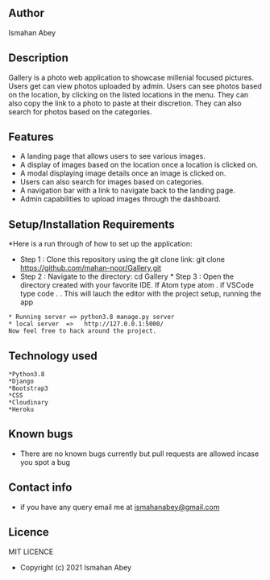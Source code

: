 ## Author
Ismahan Abey

## Description
Gallery is a photo web application to showcase millenial focused pictures. Users get can view photos uploaded by admin. Users can see photos based on the location, by clicking on the listed locations in the menu. They can also copy the link to a photo to paste at their discretion. They can also search for photos based on the categories.

## Features
  * A landing page that allows users to see various images.
  * A display of images based on the location once a location is clicked on.
  * A modal displaying image details once an image is clicked on.
  * Users can also search for images based on categories.
  * A navigation bar with a link to navigate back to the landing page.
  * Admin capabilities to upload images through the dashboard.


## Setup/Installation Requirements
 *Here is a run through of how to set up the application:

   * Step 1 : Clone this repository using the git clone link:
    git clone https://github.com/mahan-noor/Gallery.git
   * Step 2 : Navigate to the directory:
    cd Gallery
    * Step 3 : Open the directory created with your favorite IDE. If Atom type atom . if VSCode type code . . This will lauch the editor with the project setup,
    running the app

    * Running server => python3.8 manage.py server
    * local server  =>   http://127.0.0.1:5000/
    Now feel free to hack around the project.
    

## Technology used
    *Python3.8
    *Django
    *Bootstrap3
    *CSS
    *Cloudinary
    *Heroku

## Known bugs
  * There are no known bugs currently but pull requests are allowed incase you spot a bug

## Contact info
 * if you have any query email me at ismahanabey@gmail.com
## Licence
 MIT LICENCE
  * Copyright (c) 2021 Ismahan Abey